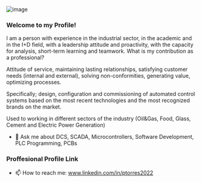 ![image](https://www.gigabyte.com/FileUpload/Global/KeyFeature/1773/innergigabyteimages/memory-layout.gif)



### Welcome to my Profile!

I am a person with experience in the industrial sector, in the academic and in the I+D field, with a leadership attitude and proactivity, with the capacity for analysis, short-term learning and teamwork. What is my contribution as a professional?

Attitude of service, maintaining lasting relationships, satisfying customer needs (internal and external), solving non-conformities, generating value, optimizing processes.

Specifically; design, configuration and commissioning of automated control systems based on the most recent technologies and the most recognized brands on the market.

Used to working in different sectors of the industry (Oil&Gas, Food, Glass, Cement and Electric Power Generation)


- 💬 Ask me about DCS, SCADA, Microcontrollers, Software Development, PLC Programming, PCBs

### Proffesional Profile Link

- 📫 How to reach me: www.linkedin.com/in/ptorres2022



<!--
**PedroLTC/PedroLTC** is a ✨ _special_ ✨ repository because its `README.md` (this file) appears on your GitHub profile.

Here are some ideas to get you started:

- 🔭 I’m currently working on ...
- 🌱 I’m currently learning ...
- 👯 I’m looking to collaborate on ...
- 🤔 I’m looking for help with ...
- 💬 Ask me about ...
- 📫 How to reach me: ...
- 😄 Pronouns: ...
- ⚡ Fun fact: ...
-->
